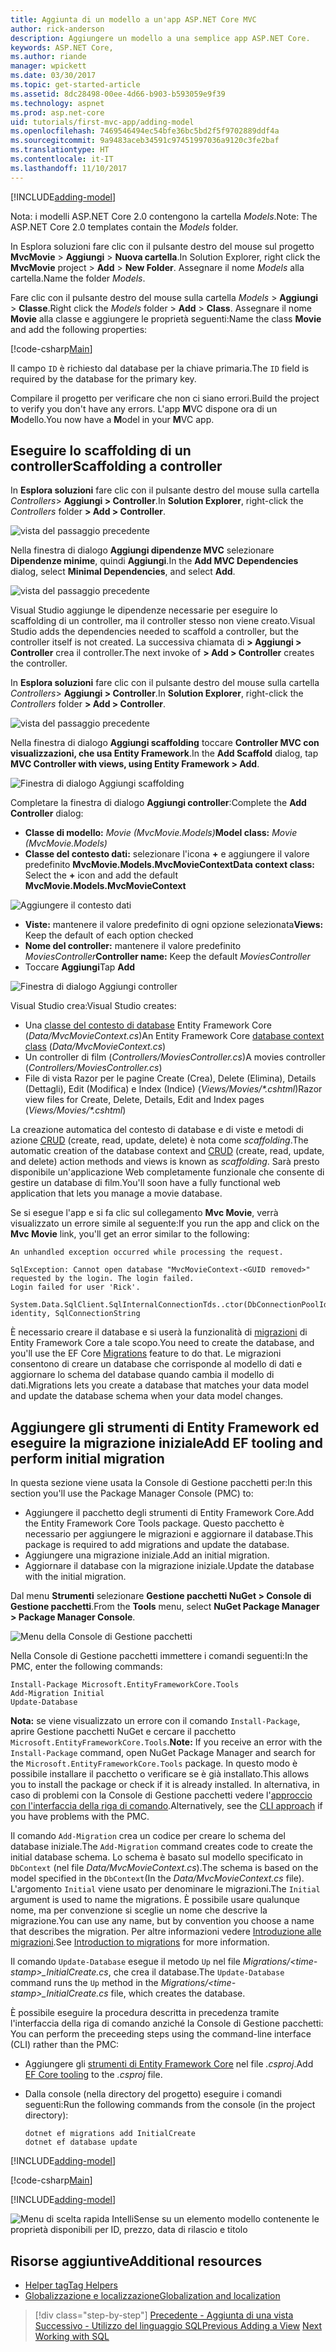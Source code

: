 ```yaml
---
title: Aggiunta di un modello a un'app ASP.NET Core MVC
author: rick-anderson
description: Aggiungere un modello a una semplice app ASP.NET Core.
keywords: ASP.NET Core,
ms.author: riande
manager: wpickett
ms.date: 03/30/2017
ms.topic: get-started-article
ms.assetid: 8dc28498-00ee-4d66-b903-b593059e9f39
ms.technology: aspnet
ms.prod: asp.net-core
uid: tutorials/first-mvc-app/adding-model
ms.openlocfilehash: 7469546494ec54bfe36bc5bd2f5f9702889ddf4a
ms.sourcegitcommit: 9a9483aceb34591c97451997036a9120c3fe2baf
ms.translationtype: HT
ms.contentlocale: it-IT
ms.lasthandoff: 11/10/2017
---
```

[!INCLUDE[adding-model](../../includes/mvc-intro/adding-model1.md)]

<span data-ttu-id="19a72-104">Nota: i modelli ASP.NET Core 2.0 contengono la cartella *Models*.</span><span class="sxs-lookup"><span data-stu-id="19a72-104">Note: The ASP.NET Core 2.0 templates contain the *Models* folder.</span></span>

<span data-ttu-id="19a72-105">In Esplora soluzioni fare clic con il pulsante destro del mouse sul progetto **MvcMovie** > **Aggiungi** > **Nuova cartella**.</span><span class="sxs-lookup"><span data-stu-id="19a72-105">In Solution Explorer, right click the **MvcMovie** project > **Add** > **New Folder**.</span></span> <span data-ttu-id="19a72-106">Assegnare il nome *Models* alla cartella.</span><span class="sxs-lookup"><span data-stu-id="19a72-106">Name the folder *Models*.</span></span>

<span data-ttu-id="19a72-107">Fare clic con il pulsante destro del mouse sulla cartella *Models* > **Aggiungi** > **Classe**.</span><span class="sxs-lookup"><span data-stu-id="19a72-107">Right click the *Models* folder > **Add** > **Class**.</span></span> <span data-ttu-id="19a72-108">Assegnare il nome **Movie** alla classe e aggiungere le proprietà seguenti:</span><span class="sxs-lookup"><span data-stu-id="19a72-108">Name the class **Movie** and add the following properties:</span></span>

[!code-csharp[Main](../../tutorials/first-mvc-app/start-mvc/sample/MvcMovie/Models/MovieNoEF.cs?name=snippet_1)]

<span data-ttu-id="19a72-109">Il campo `ID` è richiesto dal database per la chiave primaria.</span><span class="sxs-lookup"><span data-stu-id="19a72-109">The `ID` field is required by the database for the primary key.</span></span> 

<span data-ttu-id="19a72-110">Compilare il progetto per verificare che non ci siano errori.</span><span class="sxs-lookup"><span data-stu-id="19a72-110">Build the project to verify you don't have any errors.</span></span> <span data-ttu-id="19a72-111">L'app **M**VC dispone ora di un **M**odello.</span><span class="sxs-lookup"><span data-stu-id="19a72-111">You now have a **M**odel in your **M**VC app.</span></span>

## <a name="scaffolding-a-controller"></a><span data-ttu-id="19a72-112">Eseguire lo scaffolding di un controller</span><span class="sxs-lookup"><span data-stu-id="19a72-112">Scaffolding a controller</span></span>

<span data-ttu-id="19a72-113">In **Esplora soluzioni** fare clic con il pulsante destro del mouse sulla cartella *Controllers*> **Aggiungi > Controller**.</span><span class="sxs-lookup"><span data-stu-id="19a72-113">In **Solution Explorer**, right-click the *Controllers* folder **> Add > Controller**.</span></span>

![vista del passaggio precedente](adding-model/_static/add_controller.png)

<span data-ttu-id="19a72-115">Nella finestra di dialogo **Aggiungi dipendenze MVC** selezionare **Dipendenze minime**, quindi **Aggiungi**.</span><span class="sxs-lookup"><span data-stu-id="19a72-115">In the **Add MVC Dependencies** dialog, select **Minimal Dependencies**, and select **Add**.</span></span>

![vista del passaggio precedente](adding-model/_static/add_depend.png)

<span data-ttu-id="19a72-117">Visual Studio aggiunge le dipendenze necessarie per eseguire lo scaffolding di un controller, ma il controller stesso non viene creato.</span><span class="sxs-lookup"><span data-stu-id="19a72-117">Visual Studio adds the dependencies needed to scaffold a controller, but the controller itself is not created.</span></span> <span data-ttu-id="19a72-118">La successiva chiamata di **> Aggiungi > Controller** crea il controller.</span><span class="sxs-lookup"><span data-stu-id="19a72-118">The next invoke of **> Add > Controller** creates the controller.</span></span> 

<span data-ttu-id="19a72-119">In **Esplora soluzioni** fare clic con il pulsante destro del mouse sulla cartella *Controllers*> **Aggiungi > Controller**.</span><span class="sxs-lookup"><span data-stu-id="19a72-119">In **Solution Explorer**, right-click the *Controllers* folder **> Add > Controller**.</span></span>

![vista del passaggio precedente](adding-model/_static/add_controller.png)

<span data-ttu-id="19a72-121">Nella finestra di dialogo **Aggiungi scaffolding** toccare **Controller MVC con visualizzazioni, che usa Entity Framework**.</span><span class="sxs-lookup"><span data-stu-id="19a72-121">In the **Add Scaffold** dialog, tap **MVC Controller with views, using Entity Framework > Add**.</span></span>

![Finestra di dialogo Aggiungi scaffolding](adding-model/_static/add_scaffold2.png)

<span data-ttu-id="19a72-123">Completare la finestra di dialogo **Aggiungi controller**:</span><span class="sxs-lookup"><span data-stu-id="19a72-123">Complete the **Add Controller** dialog:</span></span>

* <span data-ttu-id="19a72-124">**Classe di modello:** *Movie (MvcMovie.Models)*</span><span class="sxs-lookup"><span data-stu-id="19a72-124">**Model class:** *Movie (MvcMovie.Models)*</span></span>
* <span data-ttu-id="19a72-125">**Classe del contesto dati:** selezionare l'icona **+** e aggiungere il valore predefinito **MvcMovie.Models.MvcMovieContext**</span><span class="sxs-lookup"><span data-stu-id="19a72-125">**Data context class:** Select the **+** icon and add the default **MvcMovie.Models.MvcMovieContext**</span></span>

![Aggiungere il contesto dati](adding-model/_static/dc.png)

* <span data-ttu-id="19a72-127">**Viste:** mantenere il valore predefinito di ogni opzione selezionata</span><span class="sxs-lookup"><span data-stu-id="19a72-127">**Views:** Keep the default of each option checked</span></span>
* <span data-ttu-id="19a72-128">**Nome del controller:** mantenere il valore predefinito *MoviesController*</span><span class="sxs-lookup"><span data-stu-id="19a72-128">**Controller name:** Keep the default *MoviesController*</span></span>
* <span data-ttu-id="19a72-129">Toccare **Aggiungi**</span><span class="sxs-lookup"><span data-stu-id="19a72-129">Tap **Add**</span></span>

![Finestra di dialogo Aggiungi controller](adding-model/_static/add_controller2.png)

<span data-ttu-id="19a72-131">Visual Studio crea:</span><span class="sxs-lookup"><span data-stu-id="19a72-131">Visual Studio creates:</span></span>

* <span data-ttu-id="19a72-132">Una [classe del contesto di database](xref:data/ef-mvc/intro#create-the-database-context) Entity Framework Core (*Data/MvcMovieContext.cs*)</span><span class="sxs-lookup"><span data-stu-id="19a72-132">An Entity Framework Core [database context class](xref:data/ef-mvc/intro#create-the-database-context) (*Data/MvcMovieContext.cs*)</span></span>
* <span data-ttu-id="19a72-133">Un controller di film (*Controllers/MoviesController.cs*)</span><span class="sxs-lookup"><span data-stu-id="19a72-133">A movies controller (*Controllers/MoviesController.cs*)</span></span>
* <span data-ttu-id="19a72-134">File di vista Razor per le pagine Create (Crea), Delete (Elimina), Details (Dettagli), Edit (Modifica) e Index (Indice) (*Views/Movies/&ast;.cshtml*)</span><span class="sxs-lookup"><span data-stu-id="19a72-134">Razor view files for Create, Delete, Details, Edit and Index pages (*Views/Movies/&ast;.cshtml*)</span></span>

<span data-ttu-id="19a72-135">La creazione automatica del contesto di database e di viste e metodi di azione [CRUD](https://wikipedia.org/wiki/Create,_read,_update_and_delete) (create, read, update, delete) è nota come *scaffolding*.</span><span class="sxs-lookup"><span data-stu-id="19a72-135">The automatic creation of the database context and [CRUD](https://wikipedia.org/wiki/Create,_read,_update_and_delete) (create, read, update, and delete) action methods and views is known as *scaffolding*.</span></span> <span data-ttu-id="19a72-136">Sarà presto disponibile un'applicazione Web completamente funzionale che consente di gestire un database di film.</span><span class="sxs-lookup"><span data-stu-id="19a72-136">You'll soon have a fully functional web application that lets you manage a movie database.</span></span>

<span data-ttu-id="19a72-137">Se si esegue l'app e si fa clic sul collegamento **Mvc Movie**, verrà visualizzato un errore simile al seguente:</span><span class="sxs-lookup"><span data-stu-id="19a72-137">If you run the app and click on the **Mvc Movie** link, you'll get an error similar to the following:</span></span>

```
An unhandled exception occurred while processing the request.

SqlException: Cannot open database "MvcMovieContext-<GUID removed>" requested by the login. The login failed.
Login failed for user 'Rick'.

System.Data.SqlClient.SqlInternalConnectionTds..ctor(DbConnectionPoolIdentity identity, SqlConnectionString 
```

<span data-ttu-id="19a72-138">È necessario creare il database e si userà la funzionalità di [migrazioni](xref:data/ef-mvc/migrations) di Entity Framework Core a tale scopo.</span><span class="sxs-lookup"><span data-stu-id="19a72-138">You need to create the database, and you'll use the EF Core [Migrations](xref:data/ef-mvc/migrations) feature to do that.</span></span> <span data-ttu-id="19a72-139">Le migrazioni consentono di creare un database che corrisponde al modello di dati e aggiornare lo schema del database quando cambia il modello di dati.</span><span class="sxs-lookup"><span data-stu-id="19a72-139">Migrations lets you create a database that matches your data model and update the database schema when your data model changes.</span></span>

## <a name="add-ef-tooling-and-perform-initial-migration"></a><span data-ttu-id="19a72-140">Aggiungere gli strumenti di Entity Framework ed eseguire la migrazione iniziale</span><span class="sxs-lookup"><span data-stu-id="19a72-140">Add EF tooling and perform initial migration</span></span>

<span data-ttu-id="19a72-141">In questa sezione viene usata la Console di Gestione pacchetti per:</span><span class="sxs-lookup"><span data-stu-id="19a72-141">In this section you'll use the Package Manager Console (PMC) to:</span></span>

* <span data-ttu-id="19a72-142">Aggiungere il pacchetto degli strumenti di Entity Framework Core.</span><span class="sxs-lookup"><span data-stu-id="19a72-142">Add the Entity Framework Core Tools package.</span></span> <span data-ttu-id="19a72-143">Questo pacchetto è necessario per aggiungere le migrazioni e aggiornare il database.</span><span class="sxs-lookup"><span data-stu-id="19a72-143">This package is required to add migrations and update the database.</span></span>
* <span data-ttu-id="19a72-144">Aggiungere una migrazione iniziale.</span><span class="sxs-lookup"><span data-stu-id="19a72-144">Add an initial migration.</span></span>
* <span data-ttu-id="19a72-145">Aggiornare il database con la migrazione iniziale.</span><span class="sxs-lookup"><span data-stu-id="19a72-145">Update the database with the initial migration.</span></span>

<span data-ttu-id="19a72-146">Dal menu **Strumenti** selezionare **Gestione pacchetti NuGet > Console di Gestione pacchetti**.</span><span class="sxs-lookup"><span data-stu-id="19a72-146">From the **Tools** menu, select **NuGet Package Manager > Package Manager Console**.</span></span>

<!-- following image shared with uid: tutorials/razor-pages/model -->
  ![Menu della Console di Gestione pacchetti](adding-model/_static/pmc.png)

<span data-ttu-id="19a72-148">Nella Console di Gestione pacchetti immettere i comandi seguenti:</span><span class="sxs-lookup"><span data-stu-id="19a72-148">In the PMC, enter the following commands:</span></span>

``` PMC
Install-Package Microsoft.EntityFrameworkCore.Tools
Add-Migration Initial
Update-Database
```

<span data-ttu-id="19a72-149">**Nota:** se viene visualizzato un errore con il comando `Install-Package`, aprire Gestione pacchetti NuGet e cercare il pacchetto `Microsoft.EntityFrameworkCore.Tools`.</span><span class="sxs-lookup"><span data-stu-id="19a72-149">**Note:** If you receive an error with the `Install-Package` command, open NuGet Package Manager and search for the `Microsoft.EntityFrameworkCore.Tools` package.</span></span> <span data-ttu-id="19a72-150">In questo modo è possibile installare il pacchetto o verificare se è già installato.</span><span class="sxs-lookup"><span data-stu-id="19a72-150">This allows you to install the package or check if it is already installed.</span></span> <span data-ttu-id="19a72-151">In alternativa, in caso di problemi con la Console di Gestione pacchetti vedere l'[approccio con l'interfaccia della riga di comando](#cli).</span><span class="sxs-lookup"><span data-stu-id="19a72-151">Alternatively, see the [CLI approach](#cli) if you have problems with the PMC.</span></span>

<span data-ttu-id="19a72-152">Il comando `Add-Migration` crea un codice per creare lo schema del database iniziale.</span><span class="sxs-lookup"><span data-stu-id="19a72-152">The `Add-Migration` command creates code to create the initial database schema.</span></span> <span data-ttu-id="19a72-153">Lo schema è basato sul modello specificato in `DbContext` (nel file *Data/MvcMovieContext.cs*).</span><span class="sxs-lookup"><span data-stu-id="19a72-153">The schema is based on the model specified in the `DbContext`(In the *Data/MvcMovieContext.cs* file).</span></span> <span data-ttu-id="19a72-154">L'argomento `Initial` viene usato per denominare le migrazioni.</span><span class="sxs-lookup"><span data-stu-id="19a72-154">The `Initial` argument is used to name the migrations.</span></span> <span data-ttu-id="19a72-155">È possibile usare qualunque nome, ma per convenzione si sceglie un nome che descrive la migrazione.</span><span class="sxs-lookup"><span data-stu-id="19a72-155">You can use any name, but by convention you choose a name that describes the migration.</span></span> <span data-ttu-id="19a72-156">Per altre informazioni vedere [Introduzione alle migrazioni](xref:data/ef-mvc/migrations#introduction-to-migrations).</span><span class="sxs-lookup"><span data-stu-id="19a72-156">See [Introduction to migrations](xref:data/ef-mvc/migrations#introduction-to-migrations) for more information.</span></span>

<span data-ttu-id="19a72-157">Il comando `Update-Database` esegue il metodo `Up` nel file *Migrations/\<time-stamp>_InitialCreate.cs*, che crea il database.</span><span class="sxs-lookup"><span data-stu-id="19a72-157">The `Update-Database` command runs the `Up` method in the *Migrations/\<time-stamp>_InitialCreate.cs* file, which creates the database.</span></span>

<span data-ttu-id="19a72-158"><a name="cli"></a> È possibile eseguire la procedura descritta in precedenza tramite l'interfaccia della riga di comando anziché la Console di Gestione pacchetti:</span><span class="sxs-lookup"><span data-stu-id="19a72-158"><a name="cli"></a> You can perform the preceeding steps using the command-line interface (CLI) rather than the PMC:</span></span>

* <span data-ttu-id="19a72-159">Aggiungere gli [strumenti di Entity Framework Core](xref:data/ef-mvc/migrations#entity-framework-core-nuget-packages-for-migrations) nel file *.csproj*.</span><span class="sxs-lookup"><span data-stu-id="19a72-159">Add [EF Core tooling](xref:data/ef-mvc/migrations#entity-framework-core-nuget-packages-for-migrations) to the *.csproj* file.</span></span>
* <span data-ttu-id="19a72-160">Dalla console (nella directory del progetto) eseguire i comandi seguenti:</span><span class="sxs-lookup"><span data-stu-id="19a72-160">Run the following commands from the console (in the project directory):</span></span>

  ```console
  dotnet ef migrations add InitialCreate
  dotnet ef database update
  ```     
  

[!INCLUDE[adding-model](../../includes/mvc-intro/adding-model3.md)]

[!code-csharp[Main](../../tutorials/first-mvc-app/start-mvc/sample/MvcMovie/Startup.cs?name=ConfigureServices&highlight=6-7)]

[!INCLUDE[adding-model](../../includes/mvc-intro/adding-model4.md)]

![Menu di scelta rapida IntelliSense su un elemento modello contenente le proprietà disponibili per ID, prezzo, data di rilascio e titolo](adding-model/_static/ints.png)

## <a name="additional-resources"></a><span data-ttu-id="19a72-162">Risorse aggiuntive</span><span class="sxs-lookup"><span data-stu-id="19a72-162">Additional resources</span></span>

* [<span data-ttu-id="19a72-163">Helper tag</span><span class="sxs-lookup"><span data-stu-id="19a72-163">Tag Helpers</span></span>](xref:mvc/views/tag-helpers/intro)
* [<span data-ttu-id="19a72-164">Globalizzazione e localizzazione</span><span class="sxs-lookup"><span data-stu-id="19a72-164">Globalization and localization</span></span>](xref:fundamentals/localization)

>[!div class="step-by-step"]
<span data-ttu-id="19a72-165">[Precedente - Aggiunta di una vista](adding-view.md)
[Successivo - Utilizzo del linguaggio SQL](working-with-sql.md)</span><span class="sxs-lookup"><span data-stu-id="19a72-165">[Previous Adding a View](adding-view.md)
[Next Working with SQL](working-with-sql.md)</span></span>  
